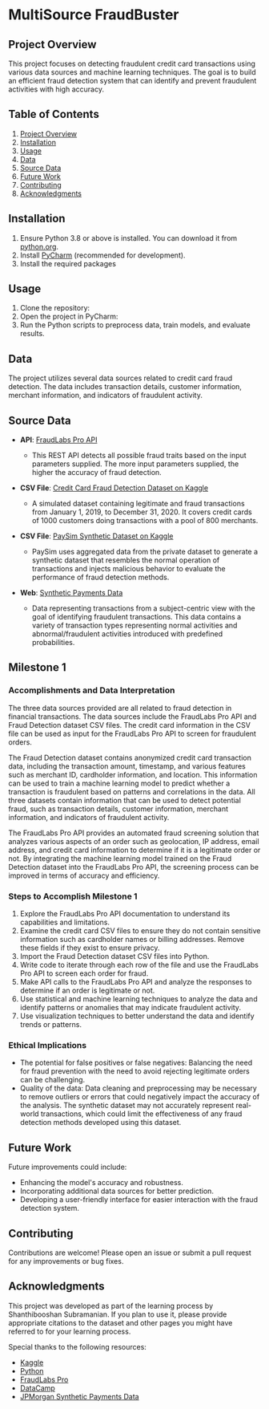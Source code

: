 # MultiSource FraudBuster

## Project Overview

This project focuses on detecting fraudulent credit card transactions using various data sources and machine learning techniques. The goal is to build an efficient fraud detection system that can identify and prevent fraudulent activities with high accuracy.

## Table of Contents

1. [Project Overview](#project-overview)
2. [Installation](#installation)
3. [Usage](#usage)
4. [Data](#data)
5. [Source Data](#source-data)
6. [Future Work](#future-work)
7. [Contributing](#contributing)
8. [Acknowledgments](#acknowledgments)

    
## Installation

1. Ensure Python 3.8 or above is installed. You can download it from [python.org](https://www.python.org/downloads/).
2. Install [PyCharm](https://www.jetbrains.com/pycharm/download/) (recommended for development).
3. Install the required packages


## Usage

1. Clone the repository:
2. Open the project in PyCharm:
3. Run the Python scripts to preprocess data, train models, and evaluate results.

## Data

The project utilizes several data sources related to credit card fraud detection. The data includes transaction details, customer information, merchant information, and indicators of fraudulent activity.

## Source Data

- **API**: [FraudLabs Pro API](https://www.fraudlabspro.com/developer/api/screen-order?ref=apilist.fun)
  - This REST API detects all possible fraud traits based on the input parameters supplied. The more input parameters supplied, the higher the accuracy of fraud detection.

- **CSV File**: [Credit Card Fraud Detection Dataset on Kaggle](https://www.kaggle.com/datasets/shayannaveed/credit-card-fraud-detection)
  - A simulated dataset containing legitimate and fraud transactions from January 1, 2019, to December 31, 2020. It covers credit cards of 1000 customers doing transactions with a pool of 800 merchants.

- **CSV File**: [PaySim Synthetic Dataset on Kaggle](https://www.kaggle.com/datasets/ealaxi/paysim1)
  - PaySim uses aggregated data from the private dataset to generate a synthetic dataset that resembles the normal operation of transactions and injects malicious behavior to evaluate the performance of fraud detection methods.

- **Web**: [ Synthetic Payments Data](https://datahub.io/machine-learning/creditcard/datapackage.json')
  - Data representing transactions from a subject-centric view with the goal of identifying fraudulent transactions. This data contains a variety of transaction types representing normal activities and abnormal/fraudulent activities introduced with predefined probabilities.

## Milestone 1

### Accomplishments and Data Interpretation

The three data sources provided are all related to fraud detection in financial transactions. The data sources include the FraudLabs Pro API and Fraud Detection dataset CSV files. The credit card information in the CSV file can be used as input for the FraudLabs Pro API to screen for fraudulent orders.

The Fraud Detection dataset contains anonymized credit card transaction data, including the transaction amount, timestamp, and various features such as merchant ID, cardholder information, and location. This information can be used to train a machine learning model to predict whether a transaction is fraudulent based on patterns and correlations in the data. All three datasets contain information that can be used to detect potential fraud, such as transaction details, customer information, merchant information, and indicators of fraudulent activity.

The FraudLabs Pro API provides an automated fraud screening solution that analyzes various aspects of an order such as geolocation, IP address, email address, and credit card information to determine if it is a legitimate order or not. By integrating the machine learning model trained on the Fraud Detection dataset into the FraudLabs Pro API, the screening process can be improved in terms of accuracy and efficiency.

### Steps to Accomplish Milestone 1

1. Explore the FraudLabs Pro API documentation to understand its capabilities and limitations.
2. Examine the credit card CSV files to ensure they do not contain sensitive information such as cardholder names or billing addresses. Remove these fields if they exist to ensure privacy.
3. Import the Fraud Detection dataset CSV files into Python.
4. Write code to iterate through each row of the file and use the FraudLabs Pro API to screen each order for fraud.
5. Make API calls to the FraudLabs Pro API and analyze the responses to determine if an order is legitimate or not.
6. Use statistical and machine learning techniques to analyze the data and identify patterns or anomalies that may indicate fraudulent activity.
7. Use visualization techniques to better understand the data and identify trends or patterns.

### Ethical Implications

- The potential for false positives or false negatives: Balancing the need for fraud prevention with the need to avoid rejecting legitimate orders can be challenging.
- Quality of the data: Data cleaning and preprocessing may be necessary to remove outliers or errors that could negatively impact the accuracy of the analysis. The synthetic dataset may not accurately represent real-world transactions, which could limit the effectiveness of any fraud detection methods developed using this dataset.

## Future Work

Future improvements could include:
- Enhancing the model's accuracy and robustness.
- Incorporating additional data sources for better prediction.
- Developing a user-friendly interface for easier interaction with the fraud detection system.

## Contributing

Contributions are welcome! Please open an issue or submit a pull request for any improvements or bug fixes.

## Acknowledgments

This project was developed as part of the learning process by Shanthibooshan Subramanian. If you plan to use it, please provide appropriate citations to the dataset and other pages you might have referred to for your learning process.

Special thanks to the following resources:
- [Kaggle](https://www.kaggle.com/)
- [Python](https://www.python.org/)
- [FraudLabs Pro](https://www.fraudlabspro.com/)
- [DataCamp](https://app.datacamp.com/)
- [JPMorgan Synthetic Payments Data](https://www.jpmorgan.com/synthetic-data/payments-data-for-fraud-detection)




